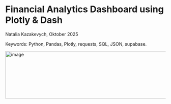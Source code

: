 # Financial Analytics Dashboard using Plotly & Dash

Natalia Kazakevych, Oktober 2025

Keywords: Python, Pandas, Plotly, requests, SQL, JSON, supabase.

<img width="800" height="150" alt="image" src="https://github.com/user-attachments/assets/93e32694-f267-4a32-92e1-dba5e80f233c" />

